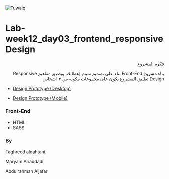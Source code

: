 ![Tuwaiq](https://i.ibb.co/SV2BSn5/tuwaiq.png)

# Lab-week12_day03_frontend_responsiveDesign

<div dir="rtl" align="right">
فكرة المشروع

بناء مشروع Front-End بناء على تصميم سيتم إعطائك، ويطبق مفاهيم Responsive Design 
تطبيق المشروع يكون على مجموعات مكونه من ٣ اشخاص

</div>

- <a href="https://xd.adobe.com/view/b644f3be-ce10-42ac-9b9c-fc7c19914081-e317/specs/">Design Prototype (Desktop)</a>

- <a href="https://xd.adobe.com/view/b644f3be-ce10-42ac-9b9c-fc7c19914081-e317/screen/f4ce35b8-df59-445f-bf24-26dbefb97312/">Design Prototype (Mobile)</a>


### Front-End  
 - HTML
 - SASS

### By
 Taghreed alqahtani. 

 Maryam Alraddadi

Abdulrahman Aljafar
